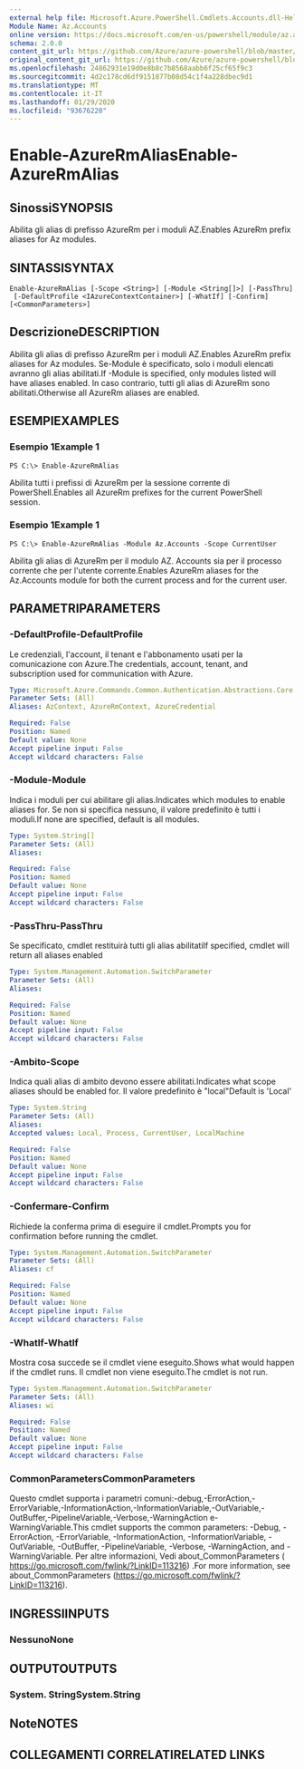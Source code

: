 ```yaml
---
external help file: Microsoft.Azure.PowerShell.Cmdlets.Accounts.dll-Help.xml
Module Name: Az.Accounts
online version: https://docs.microsoft.com/en-us/powershell/module/az.accounts/enable-azurermalias
schema: 2.0.0
content_git_url: https://github.com/Azure/azure-powershell/blob/master/src/Accounts/Accounts/help/Enable-AzureRmAlias.md
original_content_git_url: https://github.com/Azure/azure-powershell/blob/master/src/Accounts/Accounts/help/Enable-AzureRmAlias.md
ms.openlocfilehash: 24862931e19d0e8b8c7b8568aabb6f25cf65f9c3
ms.sourcegitcommit: 4d2c178cd6df9151877b08d54c1f4a228dbec9d1
ms.translationtype: MT
ms.contentlocale: it-IT
ms.lasthandoff: 01/29/2020
ms.locfileid: "93676220"
---
```

# <span data-ttu-id="57193-101">Enable-AzureRmAlias</span><span class="sxs-lookup"><span data-stu-id="57193-101">Enable-AzureRmAlias</span></span>

## <span data-ttu-id="57193-102">Sinossi</span><span class="sxs-lookup"><span data-stu-id="57193-102">SYNOPSIS</span></span>
<span data-ttu-id="57193-103">Abilita gli alias di prefisso AzureRm per i moduli AZ.</span><span class="sxs-lookup"><span data-stu-id="57193-103">Enables AzureRm prefix aliases for Az modules.</span></span>

## <span data-ttu-id="57193-104">SINTASSI</span><span class="sxs-lookup"><span data-stu-id="57193-104">SYNTAX</span></span>

```
Enable-AzureRmAlias [-Scope <String>] [-Module <String[]>] [-PassThru]
 [-DefaultProfile <IAzureContextContainer>] [-WhatIf] [-Confirm] [<CommonParameters>]
```

## <span data-ttu-id="57193-105">Descrizione</span><span class="sxs-lookup"><span data-stu-id="57193-105">DESCRIPTION</span></span>
<span data-ttu-id="57193-106">Abilita gli alias di prefisso AzureRm per i moduli AZ.</span><span class="sxs-lookup"><span data-stu-id="57193-106">Enables AzureRm prefix aliases for Az modules.</span></span> <span data-ttu-id="57193-107">Se-Module è specificato, solo i moduli elencati avranno gli alias abilitati.</span><span class="sxs-lookup"><span data-stu-id="57193-107">If -Module is specified, only modules listed will have aliases enabled.</span></span> <span data-ttu-id="57193-108">In caso contrario, tutti gli alias di AzureRm sono abilitati.</span><span class="sxs-lookup"><span data-stu-id="57193-108">Otherwise all AzureRm aliases are enabled.</span></span>

## <span data-ttu-id="57193-109">ESEMPI</span><span class="sxs-lookup"><span data-stu-id="57193-109">EXAMPLES</span></span>

### <span data-ttu-id="57193-110">Esempio 1</span><span class="sxs-lookup"><span data-stu-id="57193-110">Example 1</span></span>
```
PS C:\> Enable-AzureRmAlias
```

<span data-ttu-id="57193-111">Abilita tutti i prefissi di AzureRm per la sessione corrente di PowerShell.</span><span class="sxs-lookup"><span data-stu-id="57193-111">Enables all AzureRm prefixes for the current PowerShell session.</span></span>

### <span data-ttu-id="57193-112">Esempio 1</span><span class="sxs-lookup"><span data-stu-id="57193-112">Example 1</span></span>
```
PS C:\> Enable-AzureRmAlias -Module Az.Accounts -Scope CurrentUser
```

<span data-ttu-id="57193-113">Abilita gli alias di AzureRm per il modulo AZ. Accounts sia per il processo corrente che per l'utente corrente.</span><span class="sxs-lookup"><span data-stu-id="57193-113">Enables AzureRm aliases for the Az.Accounts module for both the current process and for the current user.</span></span>

## <span data-ttu-id="57193-114">PARAMETRI</span><span class="sxs-lookup"><span data-stu-id="57193-114">PARAMETERS</span></span>

### <span data-ttu-id="57193-115">-DefaultProfile</span><span class="sxs-lookup"><span data-stu-id="57193-115">-DefaultProfile</span></span>
<span data-ttu-id="57193-116">Le credenziali, l'account, il tenant e l'abbonamento usati per la comunicazione con Azure.</span><span class="sxs-lookup"><span data-stu-id="57193-116">The credentials, account, tenant, and subscription used for communication with Azure.</span></span>

```yaml
Type: Microsoft.Azure.Commands.Common.Authentication.Abstractions.Core.IAzureContextContainer
Parameter Sets: (All)
Aliases: AzContext, AzureRmContext, AzureCredential

Required: False
Position: Named
Default value: None
Accept pipeline input: False
Accept wildcard characters: False
```

### <span data-ttu-id="57193-117">-Module</span><span class="sxs-lookup"><span data-stu-id="57193-117">-Module</span></span>
<span data-ttu-id="57193-118">Indica i moduli per cui abilitare gli alias.</span><span class="sxs-lookup"><span data-stu-id="57193-118">Indicates which modules to enable aliases for.</span></span>
<span data-ttu-id="57193-119">Se non si specifica nessuno, il valore predefinito è tutti i moduli.</span><span class="sxs-lookup"><span data-stu-id="57193-119">If none are specified, default is all modules.</span></span>

```yaml
Type: System.String[]
Parameter Sets: (All)
Aliases:

Required: False
Position: Named
Default value: None
Accept pipeline input: False
Accept wildcard characters: False
```

### <span data-ttu-id="57193-120">-PassThru</span><span class="sxs-lookup"><span data-stu-id="57193-120">-PassThru</span></span>
<span data-ttu-id="57193-121">Se specificato, cmdlet restituirà tutti gli alias abilitati</span><span class="sxs-lookup"><span data-stu-id="57193-121">If specified, cmdlet will return all aliases enabled</span></span>

```yaml
Type: System.Management.Automation.SwitchParameter
Parameter Sets: (All)
Aliases:

Required: False
Position: Named
Default value: None
Accept pipeline input: False
Accept wildcard characters: False
```

### <span data-ttu-id="57193-122">-Ambito</span><span class="sxs-lookup"><span data-stu-id="57193-122">-Scope</span></span>
<span data-ttu-id="57193-123">Indica quali alias di ambito devono essere abilitati.</span><span class="sxs-lookup"><span data-stu-id="57193-123">Indicates what scope aliases should be enabled for.</span></span> <span data-ttu-id="57193-124">Il valore predefinito è "local"</span><span class="sxs-lookup"><span data-stu-id="57193-124">Default is 'Local'</span></span>

```yaml
Type: System.String
Parameter Sets: (All)
Aliases:
Accepted values: Local, Process, CurrentUser, LocalMachine

Required: False
Position: Named
Default value: None
Accept pipeline input: False
Accept wildcard characters: False
```

### <span data-ttu-id="57193-125">-Confermare</span><span class="sxs-lookup"><span data-stu-id="57193-125">-Confirm</span></span>
<span data-ttu-id="57193-126">Richiede la conferma prima di eseguire il cmdlet.</span><span class="sxs-lookup"><span data-stu-id="57193-126">Prompts you for confirmation before running the cmdlet.</span></span>

```yaml
Type: System.Management.Automation.SwitchParameter
Parameter Sets: (All)
Aliases: cf

Required: False
Position: Named
Default value: None
Accept pipeline input: False
Accept wildcard characters: False
```

### <span data-ttu-id="57193-127">-WhatIf</span><span class="sxs-lookup"><span data-stu-id="57193-127">-WhatIf</span></span>
<span data-ttu-id="57193-128">Mostra cosa succede se il cmdlet viene eseguito.</span><span class="sxs-lookup"><span data-stu-id="57193-128">Shows what would happen if the cmdlet runs.</span></span>
<span data-ttu-id="57193-129">Il cmdlet non viene eseguito.</span><span class="sxs-lookup"><span data-stu-id="57193-129">The cmdlet is not run.</span></span>

```yaml
Type: System.Management.Automation.SwitchParameter
Parameter Sets: (All)
Aliases: wi

Required: False
Position: Named
Default value: None
Accept pipeline input: False
Accept wildcard characters: False
```

### <span data-ttu-id="57193-130">CommonParameters</span><span class="sxs-lookup"><span data-stu-id="57193-130">CommonParameters</span></span>
<span data-ttu-id="57193-131">Questo cmdlet supporta i parametri comuni:-debug,-ErrorAction,-ErrorVariable,-InformationAction,-InformationVariable,-OutVariable,-OutBuffer,-PipelineVariable,-Verbose,-WarningAction e-WarningVariable.</span><span class="sxs-lookup"><span data-stu-id="57193-131">This cmdlet supports the common parameters: -Debug, -ErrorAction, -ErrorVariable, -InformationAction, -InformationVariable, -OutVariable, -OutBuffer, -PipelineVariable, -Verbose, -WarningAction, and -WarningVariable.</span></span> <span data-ttu-id="57193-132">Per altre informazioni, Vedi about_CommonParameters ( https://go.microsoft.com/fwlink/?LinkID=113216) .</span><span class="sxs-lookup"><span data-stu-id="57193-132">For more information, see about_CommonParameters (https://go.microsoft.com/fwlink/?LinkID=113216).</span></span>

## <span data-ttu-id="57193-133">INGRESSI</span><span class="sxs-lookup"><span data-stu-id="57193-133">INPUTS</span></span>

### <span data-ttu-id="57193-134">Nessuno</span><span class="sxs-lookup"><span data-stu-id="57193-134">None</span></span>

## <span data-ttu-id="57193-135">OUTPUT</span><span class="sxs-lookup"><span data-stu-id="57193-135">OUTPUTS</span></span>

### <span data-ttu-id="57193-136">System. String</span><span class="sxs-lookup"><span data-stu-id="57193-136">System.String</span></span>

## <span data-ttu-id="57193-137">Note</span><span class="sxs-lookup"><span data-stu-id="57193-137">NOTES</span></span>

## <span data-ttu-id="57193-138">COLLEGAMENTI CORRELATI</span><span class="sxs-lookup"><span data-stu-id="57193-138">RELATED LINKS</span></span>
